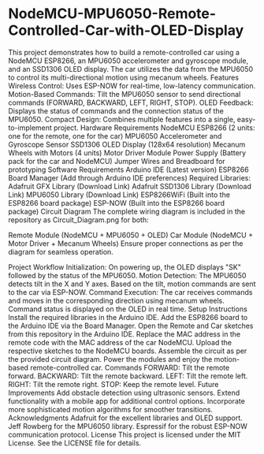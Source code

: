 # NodeMCU-MPU6050-Remote-Controlled-Car-with-OLED-Display
This project demonstrates how to build a remote-controlled car using a NodeMCU ESP8266, an MPU6050 accelerometer and gyroscope module, and an SSD1306 OLED display. The car utilizes the data from the MPU6050 to control its multi-directional motion using mecanum wheels.
Features
Wireless Control: Uses ESP-NOW for real-time, low-latency communication.
Motion-Based Commands: Tilt the MPU6050 sensor to send directional commands (FORWARD, BACKWARD, LEFT, RIGHT, STOP).
OLED Feedback: Displays the status of commands and the connection status of the MPU6050.
Compact Design: Combines multiple features into a single, easy-to-implement project.
Hardware Requirements
NodeMCU ESP8266 (2 units: one for the remote, one for the car)
MPU6050 Accelerometer and Gyroscope Sensor
SSD1306 OLED Display (128x64 resolution)
Mecanum Wheels with Motors (4 units)
Motor Driver Module
Power Supply (Battery pack for the car and NodeMCU)
Jumper Wires and Breadboard for prototyping
Software Requirements
Arduino IDE (Latest version)
ESP8266 Board Manager (Add through Arduino IDE preferences)
Required Libraries:
Adafruit GFX Library (Download Link)
Adafruit SSD1306 Library (Download Link)
MPU6050 Library (Download Link)
ESP8266WiFi (Built into the ESP8266 board package)
ESP-NOW (Built into the ESP8266 board package)
Circuit Diagram
The complete wiring diagram is included in the repository as Circuit_Diagram.png for both:

Remote Module (NodeMCU + MPU6050 + OLED)
Car Module (NodeMCU + Motor Driver + Mecanum Wheels)
Ensure proper connections as per the diagram for seamless operation.

Project Workflow
Initialization:
On powering up, the OLED displays "SK" followed by the status of the MPU6050.
Motion Detection:
The MPU6050 detects tilt in the X and Y axes.
Based on the tilt, motion commands are sent to the car via ESP-NOW.
Command Execution:
The car receives commands and moves in the corresponding direction using mecanum wheels.
Command status is displayed on the OLED in real time.
Setup Instructions
Install the required libraries in the Arduino IDE.
Add the ESP8266 board to the Arduino IDE via the Board Manager.
Open the Remote and Car sketches from this repository in the Arduino IDE.
Replace the MAC address in the remote code with the MAC address of the car NodeMCU.
Upload the respective sketches to the NodeMCU boards.
Assemble the circuit as per the provided circuit diagram.
Power the modules and enjoy the motion-based remote-controlled car.
Commands
FORWARD: Tilt the remote forward.
BACKWARD: Tilt the remote backward.
LEFT: Tilt the remote left.
RIGHT: Tilt the remote right.
STOP: Keep the remote level.
Future Improvements
Add obstacle detection using ultrasonic sensors.
Extend functionality with a mobile app for additional control options.
Incorporate more sophisticated motion algorithms for smoother transitions.
Acknowledgments
Adafruit for the excellent libraries and OLED support.
Jeff Rowberg for the MPU6050 library.
Espressif for the robust ESP-NOW communication protocol.
License
This project is licensed under the MIT License. See the LICENSE file for details.
